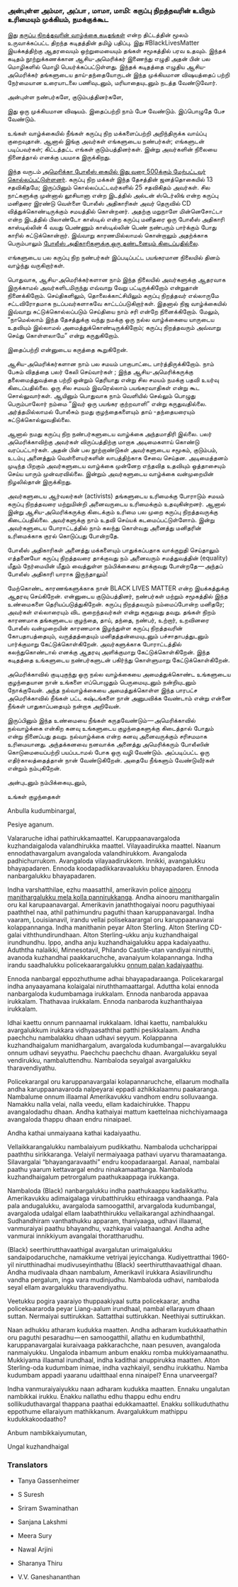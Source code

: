 ### அன்புள்ள அம்மா, அப்பா , மாமா, மாமி:​ கருப்பு நிறத்தவரின் உயிரும் உரிமையும் முக்கியம், நமக்குக்கூட

இது [கருப்பு நிறத்தவரின் வாழ்க்கை கடிதங்கள்](http://about.lettersforblacklives.com) என்ற திட்டத்தின் மூலம் உருவாக்கப்பட்ட திறந்த கடிதத்தின் தமிழ் பதிப்பு. இது #BlackLivesMatter இயக்கத்திற்கு ஆதரவையும் ஒற்றுமையையும் தங்கள் சமூகத்தில் பரவ உதவும். இந்தக் கடிதம் நூற்றுக்கணக்கான ஆசிய-அமெரிக்கர் இணைந்து எழுதி அதன் பின் பல மொழிகளில் மொழி பெயர்க்கப்பட்டுள்ளது. இந்தக் கடிதத்தை எழுதிய ஆசிய-அமெரிக்கர் தங்களுடைய தாய்-தந்தையோருடன் இந்த முக்கியமான விஷயத்தைப் பற்றி நேர்மையான உரையாடலை பணிவுடனும், மரியாதையுடனும் நடத்த வேண்டுவோர்.

அன்புள்ள நண்பர்களே, குடும்பத்தினர்களே,

இது ஒரு முக்கியமான விஷயம். இதைப்பற்றி நாம் பேச வேண்டும். இப்பொழுதே பேச வேண்டும்.

உங்கள் வாழ்க்கையில் நீங்கள் கருப்பு நிற மக்களைப்பற்றி அறிந்திருக்க வாய்ப்பு குறைவுதான். ஆனால் இங்கு அவர்கள் எங்களுடைய நண்பர்கள்; எங்களுடன் படிப்பவர்கள்; கிட்டத்தட்ட எங்கள் குடும்பத்தினர்கள். இன்று அவர்களின் நிலையை நினைத்தால் எனக்கு பயமாக இருக்கிறது.

இந்த வருடம் [அமெரிக்கா போலீஸ் கையில் இது வரை 500க்கும் மேற்பட்டவர் கொல்லப்பட்டுள்ளனர்](https://www.washingtonpost.com/graphics/national/police-shootings-2016/). கருப்பு நிற மக்கள் இந்த தேசத்தின் ஜனத்தொகையில் 13 சதவிகிதமே; இருப்பினும் கொல்லப்பட்டவர்களில் 25 சதவிகிதம் அவர்கள். சில நாட்களுக்கு முன்னால் லூசியானா என்ற இடத்தில் அல்டன் ஸ்டெர்லிங் என்ற கருப்பு மனிதரை இரண்டு வெள்ளை போலீஸ் அதிகாரிகள் அவர் தெருவில் CD வித்துக்கொண்டிருக்கும் சமயத்தில் கொன்றனர். அதற்கு மறுநாளே மின்னெசோட்டா என்ற இடத்தில் பிலாண்டோ காஸ்டில் என்ற கருப்பு மனிதரை ஒரு போலீஸ் அதிகாரி காஸ்டில்லின் 4 வயது பெண்ணும் காஸ்டில்லின் பெண் நண்பரும் பார்க்கும் போது காரில் சுட்டுக்கொன்றார். இவ்வாறு காரணமில்லாமல் கொன்றாலும் அதற்க்காக பெரும்பாலும் [போலீஸ் அதிகாரிகளுக்கு ஒரு தண்டனையும் கிடைப்பதில்லை](http://www.washingtonpost.com/sf/investigative/2015/04/11/thousands-dead-few-prosecuted/).

எங்களுடைய பல கருப்பு நிற நண்பர்கள் இப்படிப்பட்ட பயங்கரமான நிலையில் தினம் வாழ்ந்து வருகிறார்கள்.

பொதுவாக, ஆசிய-அமெரிக்கர்களான நாம் இந்த நிலையில் அவர்களுக்கு ஆதரவாக இருக்காமல் அவர்களிடமிருந்து எவ்வாறு வேறு பட்டிருக்கிறோம் என்றுதான் நினைக்கிறோம். செய்திகளிலும், தொலைக்காட்சியிலும் கருப்பு நிறத்தவர் எல்லாருமே சட்டவிரோதமாக நடப்பவர்களாகவே காட்டப்படுகிறார்கள். இதனால் நிஜ வாழ்க்கையில் இவ்வாறு சுட்டுக்கொல்லப்படும் செய்தியை நாம் சரி என்றே நினைக்கிறோம். மேலும், “நாமெல்லாம் இந்த தேசத்துக்கு வந்து நமக்கு ஒரு நல்ல வாழ்க்கையை யாருடைய உதவியும் இல்லாமல் அமைத்துக்கொண்டிருக்கிறோம்; கருப்பு நிறத்தவரும் அவ்வாறு செய்து கொள்ளலாமே” என்று கருதுகிறோம்.

இதைப்பற்றி என்னுடைய கருத்தை கூறுகிறேன்.

ஆசிய-அமெரிக்கர்களான நாம் பல சமயம் பாகுபாட்டை பார்த்திருக்கிறோம். நாம் பேசும் விதத்தை பலர் கேலி செய்வார்கள் ; இந்த ஆசிய-அமெரிக்கருக்கு தலைமைத்துவத்தை பற்றி ஒன்றும் தெரியாது என்று சில சமயம் நமக்கு பதவி உயர்வு கிடைப்பதில்லை. ஒரு சில சமயம் இவரெல்லாம் பயங்கரவாதிகள் என்று கூட சொல்லுவார்கள். ஆயினும் பொதுவாக நாம் வெளியில் செல்லும் பொழுது பெரும்பாலோர் நம்மை “இவர் ஒரு பயங்கர குற்றவாளி” என்று கருதுவதில்லை. அர்த்தமில்லாமல் போலீசும் நமது குழந்தைகளையும் தாய் -தந்தையரையும் சுட்டுக்கொல்லுவதில்லை.

ஆனால் நமது கருப்பு நிற நண்பர்களுடைய வாழ்க்கை அந்தமாதிரி இல்லை. பலர் அமெரிக்காவிற்கு அவர்கள் விருப்பத்திற்கு மாறாக அடிமைகளாய் கொண்டு வரப்பட்டார்கள். அதன் பின் பல நூற்றாண்டுகள் அவர்களுடைய சமூகம், குடும்பம், உடம்பு அனைத்தும் வெள்ளையர்களின் லாபத்திற்காக சேவை செய்தன. அடிமைத்தனம் முடிந்த பிறகும் அவர்களுடைய வாழ்க்கை முன்னேற எந்தவித உதவியும் ஒத்தாசையும் செய்ய யாரும் முன்வரவில்லை. இன்றும் அவர்களுடைய வாழ்க்கை வன்முறையின் நிழலில்தான் இருக்கிறது.

அவர்களுடைய ஆர்வலர்கள் (activists) தங்களுடைய உரிமைக்கு போராடும் சமயம் கருப்பு நிறத்தவரை மற்றுமின்றி அனைவருடைய உரிமைக்கும் உதவுகின்றனர். ஆனால் இன்று ஆசிய-அமெரிக்கருக்கு கிடைக்கும் உரிமை பல முறை கருப்பு நிறத்தவருக்கு கிடைப்பதில்லை. அவர்களுக்கு நாம் உதவி செய்யக் கடமைப்பட்டுள்ளோம். இன்று அவர்களுடைய போராட்டத்தில் நாம் கலந்து கொள்வது அனைத்து மனிதரின் உரிமைக்காக குரல் கொடுப்பது போன்றதே.

போலீஸ் அதிகாரிகள் அனைத்து மக்களையும் பாதுக்கப்பதாக வாக்குறுதி செய்தாலும் எத்தனையோ கருப்பு நிறத்தவரை தாக்குவது நம் அனைவரும் சமத்துவத்தின் (equality) மீதும் நேர்மையின் மீதும் வைத்துள்ள நம்பிக்கையை தாக்குவது போன்றதே — அந்தப் போலீஸ் அதிகாரி யாராக இருந்தாலும்!

மேற்கொண்ட காரணங்களுக்காக நான் BLACK LIVES MATTER என்ற இயக்கத்துக்கு ஆதரவு செய்கிறேன். என்னுடைய குடும்பத்தினர், நண்பர்கள் மற்றும் சமூகத்தில் இந்த உண்மைகளை தெரியப்படுத்துகிறேன். கருப்பு நிறத்தவரும் நம்மைப்போன்ற மனிதரே; அவர்கள் எல்லாரையும் விட குறைந்தவர்கள் என்று கருதுவது தவறு. தங்கள் நிறம் காரணமாக தங்களுடைய குழந்தை, தாய், தந்தை, நண்பர், உற்றார், உறவினரை போலீஸ் வன்முறையின் காரணமாக இழந்துள்ள கருப்பு நிறத்தவரின் கோபதாபத்தையும், வருத்தத்தையும் மனிதத்தன்மையுடனும் பச்சாதாபத்துடனும் பார்க்குமாறு கேட்டுக்கொள்கிறேன். அவர்களுக்காக போராட்டத்தில் கலந்துகொண்டால் எனக்கு ஆதரவு அளிக்குமாறு கேட்டுக்கொள்கிறேன். இந்த கடிதத்தை உங்களுடைய நண்பர்களுடன் பகிர்ந்து கொள்ளுமாறு கேட்டுக்கொள்கிறேன்.

அமெரிக்காவில் குடிபுகுந்து ஒரு நல்ல வாழ்க்கையை அமைத்துக்கொண்ட உங்களுடைய குழந்தையான நான் உங்களை எப்பொழுதும் பெருமையுடனும் நன்றியுடனும் நோக்குவேன். அந்த நல்வாழ்க்கையை அமைத்துக்கொள்ள இந்த பாரபட்ச அமெரிக்காவில் நீங்கள் பட்ட கஷ்டங்களை நான் அனுபவிக்க வேண்டாம் என்று என்னை நீங்கள் பாதுகாப்பதையும் நன்றாக அறிவேன்.

இருப்பினும் இந்த உண்மையை நீங்கள் கருதவேண்டும் — அமெரிக்காவில் நல்வாழ்க்கை என்கிற கனவு உங்களுடைய குழந்தைகளுக்கு கிடைத்தால் போதும் என்று நினைப்பது தவறு. நல்வாழ்க்கை என்ற கனவு அனைவருக்கும் சரிசமமாக உரிமையானது. அந்தக்கனவை நனவாக்க அனைத்து அமெரிக்கரும் போலீஸின் கொடுமையைப்பற்றி பயப்படாமல் போக ஒரு வழி வேண்டும். அப்படிப்பட்ட ஒரு எதிர்காலத்தைத்தான் நான் வேண்டுகிறேன். அதையே நீங்களும் வேண்டுவீர்கள் என்றும் நம்புகிறேன்.

அன்புடனும் நம்பிக்கையுடனும்,

உங்கள் குழந்தைகள்

Anbulla kudumbinargal,

Pesiye aganum.

Valararuche idhai pathirukkamaattel. Karuppaanavargaloda kuzhandaigaloda valandhirukka maattel. Vilayaadirukka maattel. Naanum ennodathavargalum avangaloda valandhirukkom. Avangaloda padhichurrukom. Avangaloda vilayaadirukkom. Innikki, avangalukku bhayapadaren. Ennoda koodapadikkaravaalukku bhayapadaren. Ennoda nanbargalukku bhayapadaren.

Indha varshatthilae, ezhu maasatthil, amerikavin police [ainooru manithargalukku mela kolla pannirukkanga](https://www.washingtonpost.com/graphics/national/police-shootings-2016/). Andha ainooru manithargalin oru kal karupaanavargal. Amerikavin janaththogaiyai nooru paguthiyaai paaththel naa, athil pathimundru paguthi thaan karuppanavargal. Indha vaaram, Louisianavil, irandu vellai polisekaarargal oru karuppaanavarai kolappannanga. Indha manithanin peyar Alton Sterling. Alton Sterling CD-galai viththundirundhaan. Alton Sterling-ukku anju kuzhandhaigal irundhundhu. Ippo, andha anju kuzhandhaigalukku appa kadaiyaathu. Aduththa nalaikki, Minnesotavil, Philando Castile-utan vandiyai nirutthi, avanoda kuzhandhai paakkaruchche, avanaiyum kolapannanga. Indha irandu saadhalukku policekaarargalukku [onnum palan kadaiyaathu](http://www.washingtonpost.com/sf/investigative/2015/04/11/thousands-dead-few-prosecuted/).

Ennoda nanbargal eppozhuthume adhai bhayapadaraanga. Policekarargal indha anyaayamana kolaigalai niruththamaattargal. Aduttha kolai ennoda nanbargaloda kudumbamaga irukkalam. Ennoda nanbaroda appavaa irukkalam. Thathavaa irukkalam. Ennoda nanbaroda kuzhanthaiyaa irukkalam.

Idhai kaettu onnum pannaamal irukkalaam. Idhai kaettu, nambalukku avargalukkum irukkara vidhyaasaththai patthi pesikkalaam. Andha paechchu nambalakku dhaan udhavi seyyum. Kolappanna kuzhandhaigalum manidhargalum, avargaloda kudumbangal — avargalukku onnum udhavi seyyathu. Paechchu paechchu dhaan. Avargalukku seyal vendirukku, nambaluttendhu. Nambaloda seyalgal avargalukku tharavendiyathu.

Policekarargal oru karuppanavargalai kolapannaruchche, ellaarum modhalla andha karuppaanavaroda nalpeyarai eppadi azhikkalaamnu paakaranga. Nambalume onnum illaamal Amerikavukku vandhom endru solluvaanga. Namakku nalla velai, nalla veedu, ellam kadaichirukke. Thappu avangalodadhu dhaan. Andha kathaiyai mattum kaettelnaa nichchiyamaaga avangaloda thappu dhaan endru ninaipael.

Andha kathai unmaiyaana kathai kadaiyaathu.

Vellaikkarangalukku nambalaiyum pudikkathu. Nambaloda uchcharippai paaththu sirikkaranga. Velaiyil nermaiyaaga pathavi uyarvu tharamaatanga. Silavargalai “bhayangaravaathi” endru koopadaraargal. Aanaal, nambalai paathu yaarum kettavargal endru ninakamaattanga. Nambaloda kuzhandhaigalum petrorgalum paathukaappaga irukkanga.

Nambaloda (Black) nanbargalukku indha paathukaappu kadaikkathu. Amerikavukku adimaigalaga virubatthirukku ethiraaga vandhaanga. Pala pala andugalukku, avargaloda samoogatthil, arvargaloda kudumbangal, avargaloda udalgal ellam laabaththirukku vellaikarangal azhindhaangal. Sudhandhiram vanthathukku apparam, thaniyaaga, udhavi illaamal, vanmuraiyai paathu bhayandhu, vazhkayai valathaangal. Andha adhe vanmurai innikkiyum avangalai thorattharudhu.

(Black) seerthirutthavaathigal avargalutan urimaigalukku sandaipodaruchche, namakkume vetriyai jeyicchanga. Kudiyettratthai 1960-yil nirutthinadhai mudivuseyinthathu (Black) seerthirutthavaathigal dhaan. Andha mudivaala dhaan nambalum, Amerikavil irukkara Asiavilirundhu vandha pergalum, inga vara mudinjudhu. Nambaloda udhavi, nambaloda seyal ellam avargalukku tharavendiyathu.

Veetukku pogira yaaraiyo thuppaakiyaal sutta policekaarar, andha policekaararoda peyar Liang-aalum irundhaal, nambal ellarayum dhaan suttan. Nermaiyai suttirukkan. Sattatthai suttirukkan. Neethiyai suttirukkan.

Naan adhukku atharam kudukka maatten. Andha adharam kudukkaathathin oru paguthi pesaradhu — en samoogatthil, allathu en kudumbaththil, karuppanavargalai kuraivaaga pakkarachche, naan pesuven, avangaloda nanmaiyukku. Ungaloda inbamum anbum enakku romba mukkiyamaanathu. Mukkiyama illaamal irundhaal, indha kadithai anuppirukka maatten. Alton Sterling-oda kudumbam inimae, indha vazhkaiyil, sendhu irukkathu. Namba kudumbam appadi yaaranu udaitthaal enna ninaipel? Enna unarveergal?

Indha vanmuraiyaiyukku naan adharam kudukka maatten. Ennaku ungalutan nambikkai irukku. Enakku nallathu edhu thappu edhu endru sollikuduthavargal thappana paathai edukkamaattel. Enakku sollikuduthathu eppothume ellaraiyum mathikkanum. Avargalukkum mathippu kudukkakoodaatho?

Anbum nambikkaiyumutan,

Ungal kuzhandhaigal

### Translators

- Tanya Gassenheimer

- S Suresh

- Sriram Swaminathan

- Sanjana Lakshmi

- Meera Sury

- Nawal Arjini

- Sharanya Thiru

- V.V. Ganeshananthan

